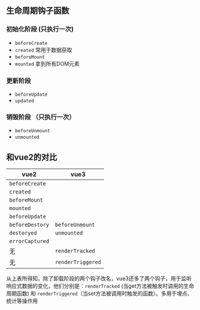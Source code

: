 ## 生命周期钩子函数

### 初始化阶段 (只执行一次)

- `beforeCreate` 
- `created` 常用于数据获取
- `beforeMount`
- `mounted` 拿到所有DOM元素

### 更新阶段

- `beforeUpdate`
- `updated`

### 销毁阶段 （只执行一次）

- `beforeUnmount`
- `unmounted`

## 和vue2的对比
vue2|vue3|
---|---|
`beforeCreate`|
`created`|
`beforeMount`|
`mounted`|
`beforeUpdate`|
`beforeDestory`|`beforeUnmount`|
`destoryed`|`unmounted`|
`errorCaptured`|
无|`renderTracked`
无|`renderTriggered`

从上表所得知，除了卸载阶段的两个钩子改名，vue3还多了两个钩子，用于监听响应式数据的变化，他们分别是：`renderTracked` (当get方法被触发时调用的生命周期函数) 和 `renderTriggered`（当set方法被调用时触发的函数）。多用于埋点、统计等操作用